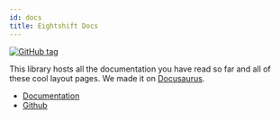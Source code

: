 ```yaml
---
id: docs
title: Eightshift Docs
---
```


[![GitHub tag](https://img.shields.io/github/tag/hhftechtips/eightshift-docs.svg?style=for-the-badge)](https://github.com/hhftechtips/eightshift-docs)

This library hosts all the documentation you have read so far and all of these cool layout pages. We made it on [Docusaurus](https://v2.docusaurus.io/).

* [Documentation](/docs/welcome)
* [Github](https://github.com/hhftechtips/eightshift-docs)
